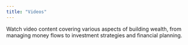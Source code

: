 ```yaml
---
title: "Videos"
---
```


Watch video content covering various aspects of building wealth, from managing money flows to investment strategies and financial planning.